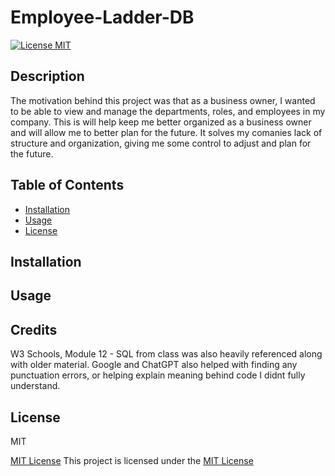# Employee-Ladder-DB

  [![License MIT](https://img.shields.io/badge/License-MIT-brightgreen)](https://opensource.org/licenses/MIT)
  

## Description
   The motivation behind this project was that as a business owner, I wanted to be able to view and manage the departments, roles, and employees in my company. This is will help keep me better organized as a business owner and will allow me to better plan for the future. It solves my comanies lack of structure and organization, giving me some control to adjust and plan for the future.
  
## Table of Contents
  - [Installation](#installation)
  - [Usage](#usage)
  - [License](#license)
   
   
## Installation
<a name="installation"></a>
  


## Usage
<a name="usage"></a>
  


## Credits
  W3 Schools, Module 12 - SQL from class was also heavily referenced along with older material. Google and ChatGPT also helped with finding any punctuation errors, or helping explain meaning behind code I didnt fully understand.


## License
<a name="license"></a>
  MIT
  
  [MIT License](https://opensource.org/licenses/MIT)
  This project is licensed under the [MIT License](https://opensource.org/licenses/MIT)
